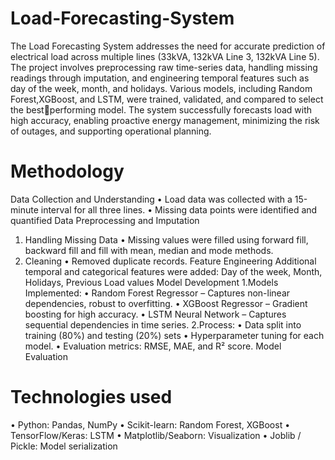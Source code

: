 # Load-Forecasting-System
The Load Forecasting System addresses the need for accurate prediction of 
electrical load across multiple lines (33kVA, 132kVA Line 3, 132kVA Line 5). 
The project involves preprocessing raw time-series data, handling missing readings through imputation, and engineering temporal features such as day of the week, month, and holidays.
Various models, including Random Forest,XGBoost, and LSTM, were trained, validated, and compared to select the bestperforming model. 
The system successfully forecasts load with high accuracy, enabling proactive energy management, minimizing the risk of outages, and supporting operational planning.

# Methodology
Data Collection and Understanding
• Load data was collected with a 15-minute interval for all three 
lines.
• Missing data points were identified and quantified
Data Preprocessing and Imputation
1. Handling Missing Data
• Missing values were filled using forward fill, backward fill and fill with mean, median and mode methods.
2. Cleaning
• Removed duplicate records.
Feature Engineering
 Additional temporal and categorical features were added: Day of the week, Month, Holidays, Previous Load values
Model Development
 1.Models Implemented:
• Random Forest Regressor – Captures non-linear dependencies, 
robust to overfitting.
• XGBoost Regressor – Gradient boosting for high accuracy.
• LSTM Neural Network – Captures sequential dependencies in time 
series.
2.Process:
• Data split into training (80%) and testing (20%) sets
• Hyperparameter tuning for each model.
• Evaluation metrics: RMSE, MAE, and R² score.
Model Evaluation
# Technologies used
• Python: Pandas, NumPy
• Scikit-learn: Random Forest, XGBoost
• TensorFlow/Keras: LSTM
• Matplotlib/Seaborn: Visualization
• Joblib / Pickle: Model serialization
